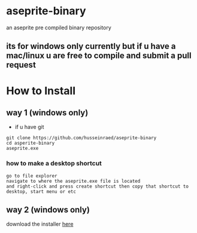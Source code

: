 # aseprite-binary
an aseprite pre compiled binary repository 

## its for windows only currently but if u have a mac/linux u are free to compile and submit a pull request

# How to Install

## way 1 (windows only)

- if u have git

```
git clone https://github.com/husseinraed/aseprite-binary
cd asperite-binary
aseprite.exe
```

### how to make a desktop shortcut
```
go to file explorer
navigate to where the aseprite.exe file is located
and right-click and press create shortcut then copy that shortcut to 
desktop, start menu or etc
```

## way 2 (windows only)
download the installer [here](https://github.com/husseinraed/aseprite-binary/releases/download/v1.2.25/aseprite-setup.exe)
